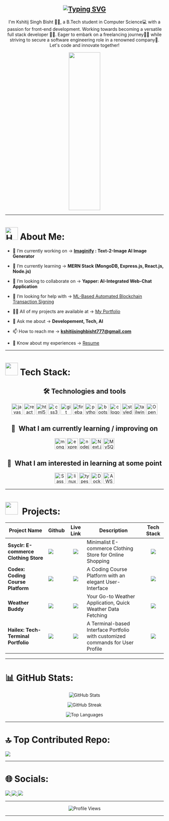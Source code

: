 <h2 align="center">    
  <a href="https://git.io/typing-svg">
    <img src="https://readme-typing-svg.demolab.com?font=Josefin+Sans&weight=700&size=40&duration=1500&pause=1500&color=F23CF9&background=FFFFFF00&center=true&vCenter=true&random=false&width=500&height=55&lines=Hello%2C+There!+%F0%9F%91%8B;I'm+Kshitij+Singh+Bisht%F0%9F%98%81;Nice+to+see+you...%F0%9F%99%8B%E2%80%8D%E2%99%82%EF%B8%8F" alt="Typing SVG" />
  </a>
</h2>


<p align="center">I'm Kshitij Singh Bisht 🙋‍♂️, a B.Tech student in Computer Science💻 with a passion for front-end development. Working towards becoming a versatile full stack developer 👩‍💻. Eager to embark on a freelancing journey🚶‍♀️ while striving to secure a software engineering role in a renowned company🏢. Let's code and innovate together!</p>

<div align="center">
  <img height="500" width="100vw" src="https://user-images.githubusercontent.com/74038190/225813708-98b745f2-7d22-48cf-9150-083f1b00d6c9.gif"/>
</div>

---

<h1><img src="https://user-images.githubusercontent.com/74038190/216120981-b9507c36-0e04-4469-8e27-c99271b45ba5.png" alt="Handshake" width="40" /> About Me:</h1>

- 🔭 I’m currently working on -> <strong><a href="https://github.com/Hailex798/Imaginify_Text2Img_AI_Image_Generator" target=”_blank”>Imaginify</a> : Text-2-Image AI Image Generator</strong>

- 🌱 I’m currently learning -> **MERN Stack (MongoDB, Express.js, React.js, Node.js)**

- 👯 I’m looking to collaborate on -> **Yapper: AI-Integrated Web-Chat Application**

- 🤝 I’m looking for help with -> [ML-Based Automated Blockchain Transaction Signing](https://github.com/Hailex798/ML-Based-Automated-Blockchain-Transaction-Signing)

- 👨‍💻 All of my projects are available at -> [My Portfolio](https://kshitijsinghbisht.netlify.app/)

- 💬 Ask me about -> **Developement, Tech, AI**

- 📫 How to reach me -> **kshitijsinghbisht777@gmail.com**

- 📄 Know about my experiences -> [Resume](https://drive.google.com/file/d/1NF6KZ-hUZypUR_-1kym4aEAbq75GpSlY/view)

---

<h1><img src="https://github.com/Anmol-Baranwal/Cool-GIFs-For-GitHub/assets/74038190/fa83eeb9-f4e2-4d85-93f0-688af11babf8" width="40">&nbsp;Tech Stack:</h1>

<a name="learning-now"></a>
<div align="center">
    <h2><b>🛠 Technologies and tools</b></h2>
    <a target="_blank" rel="noopener noreferrer nofollow" href="https://camo.githubusercontent.com/a9040c5514b96ac1a558cbef9cbc9b336c5856835fb666b5879565d4667e3b67/68747470733a2f2f696d672e736869656c64732e696f2f62616467652f4a6176615363726970742d4637444631453f6c6f676f3d6a617661736372697074266c6f676f436f6c6f723d626c61636b267374796c653d666f722d7468652d6261646765"><img src="https://camo.githubusercontent.com/a9040c5514b96ac1a558cbef9cbc9b336c5856835fb666b5879565d4667e3b67/68747470733a2f2f696d672e736869656c64732e696f2f62616467652f4a6176615363726970742d4637444631453f6c6f676f3d6a617661736372697074266c6f676f436f6c6f723d626c61636b267374796c653d666f722d7468652d6261646765" height="35" alt="javascript logo" data-canonical-src="https://img.shields.io/badge/JavaScript-F7DF1E?logo=javascript&amp;logoColor=black&amp;style=for-the-badge" style="max-width: 100%;"></a>
    <a target="_blank" rel="noopener noreferrer nofollow" href="https://camo.githubusercontent.com/fb72c94ad3721f83854ba8051190cd9733a49227258fca1b38bb6948bef628c8/68747470733a2f2f696d672e736869656c64732e696f2f62616467652f52656163742d3631444146423f6c6f676f3d7265616374266c6f676f436f6c6f723d626c61636b267374796c653d666f722d7468652d6261646765"><img src="https://camo.githubusercontent.com/fb72c94ad3721f83854ba8051190cd9733a49227258fca1b38bb6948bef628c8/68747470733a2f2f696d672e736869656c64732e696f2f62616467652f52656163742d3631444146423f6c6f676f3d7265616374266c6f676f436f6c6f723d626c61636b267374796c653d666f722d7468652d6261646765" height="35" alt="react logo" data-canonical-src="https://img.shields.io/badge/React-61DAFB?logo=react&amp;logoColor=black&amp;style=for-the-badge" style="max-width: 100%;"></a>
    <a target="_blank" rel="noopener noreferrer nofollow" href="https://camo.githubusercontent.com/1f30440507a25f33108fe2e9b020fefe83c1f09061ea4cbe5f9321a0ed0620d2/68747470733a2f2f696d672e736869656c64732e696f2f62616467652f48544d4c352d4533344632363f6c6f676f3d68746d6c35266c6f676f436f6c6f723d7768697465267374796c653d666f722d7468652d6261646765"><img src="https://camo.githubusercontent.com/1f30440507a25f33108fe2e9b020fefe83c1f09061ea4cbe5f9321a0ed0620d2/68747470733a2f2f696d672e736869656c64732e696f2f62616467652f48544d4c352d4533344632363f6c6f676f3d68746d6c35266c6f676f436f6c6f723d7768697465267374796c653d666f722d7468652d6261646765" height="35" alt="html5 logo" data-canonical-src="https://img.shields.io/badge/HTML5-E34F26?logo=html5&amp;logoColor=white&amp;style=for-the-badge" style="max-width: 100%;"></a>
    <a target="_blank" rel="noopener noreferrer nofollow" href="https://camo.githubusercontent.com/7b586a76449309b0a862b2361ca3cf5e904ec86c36d7bed36e289f11c1d9340d/68747470733a2f2f696d672e736869656c64732e696f2f62616467652f435353332d3135373242363f6c6f676f3d63737333266c6f676f436f6c6f723d7768697465267374796c653d666f722d7468652d6261646765"><img src="https://camo.githubusercontent.com/7b586a76449309b0a862b2361ca3cf5e904ec86c36d7bed36e289f11c1d9340d/68747470733a2f2f696d672e736869656c64732e696f2f62616467652f435353332d3135373242363f6c6f676f3d63737333266c6f676f436f6c6f723d7768697465267374796c653d666f722d7468652d6261646765" height="35" alt="css3 logo" data-canonical-src="https://img.shields.io/badge/CSS3-1572B6?logo=css3&amp;logoColor=white&amp;style=for-the-badge" style="max-width: 100%;"></a>
    <a target="_blank" rel="noopener noreferrer nofollow" href="https://camo.githubusercontent.com/b3a95c98bd07c4e34bd8be908b30b9e3909fd27363286ef2ea726467d4cd3aab/68747470733a2f2f696d672e736869656c64732e696f2f62616467652f4769742d4630353033323f6c6f676f3d676974266c6f676f436f6c6f723d7768697465267374796c653d666f722d7468652d6261646765"><img src="https://camo.githubusercontent.com/b3a95c98bd07c4e34bd8be908b30b9e3909fd27363286ef2ea726467d4cd3aab/68747470733a2f2f696d672e736869656c64732e696f2f62616467652f4769742d4630353033323f6c6f676f3d676974266c6f676f436f6c6f723d7768697465267374796c653d666f722d7468652d6261646765" height="35" alt="git logo" data-canonical-src="https://img.shields.io/badge/Git-F05032?logo=git&amp;logoColor=white&amp;style=for-the-badge" style="max-width: 100%;"></a>
  <a target="_blank" rel="noopener noreferrer nofollow" href="https://camo.githubusercontent.com/7110d1ed12b11364d336e7acafe3a59c8f760d752fff508a0727978ab162bd90/68747470733a2f2f696d672e736869656c64732e696f2f62616467652f46697265626173652d4646434132383f6c6f676f3d6669726562617365266c6f676f436f6c6f723d626c61636b267374796c653d666f722d7468652d6261646765"><img src="https://camo.githubusercontent.com/7110d1ed12b11364d336e7acafe3a59c8f760d752fff508a0727978ab162bd90/68747470733a2f2f696d672e736869656c64732e696f2f62616467652f46697265626173652d4646434132383f6c6f676f3d6669726562617365266c6f676f436f6c6f723d626c61636b267374796c653d666f722d7468652d6261646765" height="35" alt="firebase logo" data-canonical-src="https://img.shields.io/badge/Firebase-FFCA28?logo=firebase&amp;logoColor=black&amp;style=for-the-badge" style="max-width: 100%;"></a>
    <a target="_blank" rel="noopener noreferrer nofollow" href="https://camo.githubusercontent.com/3761945a3fe5266d5693dc2a693160937c652b1446985f798c6484763973fbc4/68747470733a2f2f696d672e736869656c64732e696f2f62616467652f507974686f6e2d3337373641423f6c6f676f3d707974686f6e266c6f676f436f6c6f723d7768697465267374796c653d666f722d7468652d6261646765"><img src="https://camo.githubusercontent.com/3761945a3fe5266d5693dc2a693160937c652b1446985f798c6484763973fbc4/68747470733a2f2f696d672e736869656c64732e696f2f62616467652f507974686f6e2d3337373641423f6c6f676f3d707974686f6e266c6f676f436f6c6f723d7768697465267374796c653d666f722d7468652d6261646765" height="35" alt="python logo" data-canonical-src="https://img.shields.io/badge/Python-3776AB?logo=python&amp;logoColor=white&amp;style=for-the-badge" style="max-width: 100%;"></a>
  <a target="_blank" rel="noopener noreferrer nofollow" href="https://camo.githubusercontent.com/2dc67704d92c93364558b4a3c730bb610f3ae0d74d69ac20752193ca5d9eef8f/68747470733a2f2f696d672e736869656c64732e696f2f62616467652f426f6f7473747261702d3739353242333f6c6f676f3d626f6f747374726170266c6f676f436f6c6f723d7768697465267374796c653d666f722d7468652d6261646765"><img src="https://camo.githubusercontent.com/2dc67704d92c93364558b4a3c730bb610f3ae0d74d69ac20752193ca5d9eef8f/68747470733a2f2f696d672e736869656c64732e696f2f62616467652f426f6f7473747261702d3739353242333f6c6f676f3d626f6f747374726170266c6f676f436f6c6f723d7768697465267374796c653d666f722d7468652d6261646765" height="35" alt="bootstrap logo" data-canonical-src="https://img.shields.io/badge/Bootstrap-7952B3?logo=bootstrap&amp;logoColor=white&amp;style=for-the-badge" style="max-width: 100%;"></a>
  <a target="_blank" rel="noopener noreferrer nofollow" href="https://camo.githubusercontent.com/1be325f180e5de0ccea98afe597b3e4b38f7cd5d3cea5ba4f8a4daea615a10ce/68747470733a2f2f696d672e736869656c64732e696f2f62616467652f432d4138423943433f6c6f676f3d63266c6f676f436f6c6f723d626c61636b267374796c653d666f722d7468652d6261646765"><img src="https://camo.githubusercontent.com/1be325f180e5de0ccea98afe597b3e4b38f7cd5d3cea5ba4f8a4daea615a10ce/68747470733a2f2f696d672e736869656c64732e696f2f62616467652f432d4138423943433f6c6f676f3d63266c6f676f436f6c6f723d626c61636b267374796c653d666f722d7468652d6261646765" height="35" alt="c logo" data-canonical-src="https://img.shields.io/badge/C-A8B9CC?logo=c&amp;logoColor=black&amp;style=for-the-badge" style="max-width: 100%;"></a>
  <img src="https://img.shields.io/badge/styled--components-DB7093?style=for-the-badge&logo=styled-components&logoColor=black" alt="styled-components logo" title="styled-components" height="35" />
  <a target="_blank" rel="noopener noreferrer nofollow" href="https://camo.githubusercontent.com/eb7040a1714fa9e6e02b864421e76fa4fb194e610ed00ddc8bc570fa2c0ab7c9/68747470733a2f2f696d672e736869656c64732e696f2f62616467652f5461696c77696e64204353532d3036423644343f6c6f676f3d7461696c77696e64637373266c6f676f436f6c6f723d626c61636b267374796c653d666f722d7468652d6261646765"><img src="https://camo.githubusercontent.com/eb7040a1714fa9e6e02b864421e76fa4fb194e610ed00ddc8bc570fa2c0ab7c9/68747470733a2f2f696d672e736869656c64732e696f2f62616467652f5461696c77696e64204353532d3036423644343f6c6f676f3d7461696c77696e64637373266c6f676f436f6c6f723d626c61636b267374796c653d666f722d7468652d6261646765" height="35" alt="tailwindcss logo" data-canonical-src="https://img.shields.io/badge/Tailwind CSS-06B6D4?logo=tailwindcss&amp;logoColor=black&amp;style=for-the-badge" style="max-width: 100%;"></a>
    <img src="https://img.shields.io/badge/OpenCV-27338e?style=for-the-badge&logo=OpenCV&logoColor=white" alt="OpenCV" title="OpenCV" height="35" style="max-width: 100%;" />
</div>
<div align="center">
    <h2><b>📖  What I am currently learning / improving on</b></h2>
  <a target="_blank" rel="noopener noreferrer nofollow" href="https://camo.githubusercontent.com/cc056c9f5e1e6e08607cf5c7426de45b4fa57bec1e5511f35497aabb712877d2/68747470733a2f2f696d672e736869656c64732e696f2f62616467652f4d6f6e676f44422d3437413234383f6c6f676f3d6d6f6e676f6462266c6f676f436f6c6f723d7768697465267374796c653d666f722d7468652d6261646765"><img src="https://camo.githubusercontent.com/cc056c9f5e1e6e08607cf5c7426de45b4fa57bec1e5511f35497aabb712877d2/68747470733a2f2f696d672e736869656c64732e696f2f62616467652f4d6f6e676f44422d3437413234383f6c6f676f3d6d6f6e676f6462266c6f676f436f6c6f723d7768697465267374796c653d666f722d7468652d6261646765" height="35" alt="mongodb logo" data-canonical-src="https://img.shields.io/badge/MongoDB-47A248?logo=mongodb&amp;logoColor=white&amp;style=for-the-badge" style="max-width: 100%;"></a>
  <a target="_blank" rel="noopener noreferrer nofollow" href="https://camo.githubusercontent.com/66a48fdc4275274b68a70c814465d2289ec78bff1b3d7faf8f1c7b68735a1352/68747470733a2f2f696d672e736869656c64732e696f2f62616467652f457870726573732d3030303030303f6c6f676f3d65787072657373266c6f676f436f6c6f723d7768697465267374796c653d666f722d7468652d6261646765"><img src="https://camo.githubusercontent.com/66a48fdc4275274b68a70c814465d2289ec78bff1b3d7faf8f1c7b68735a1352/68747470733a2f2f696d672e736869656c64732e696f2f62616467652f457870726573732d3030303030303f6c6f676f3d65787072657373266c6f676f436f6c6f723d7768697465267374796c653d666f722d7468652d6261646765" height="35" alt="express logo" data-canonical-src="https://img.shields.io/badge/Express-000000?logo=express&amp;logoColor=white&amp;style=for-the-badge" style="max-width: 100%;"></a>
  <a target="_blank" rel="noopener noreferrer nofollow" href="https://camo.githubusercontent.com/39b5ac353191426874c89fc99dc5e59b48da3a09083bebb60edb2178b89bc1c4/68747470733a2f2f696d672e736869656c64732e696f2f62616467652f4e6f64652e6a732d3333393933333f6c6f676f3d6e6f6465646f746a73266c6f676f436f6c6f723d7768697465267374796c653d666f722d7468652d6261646765"><img src="https://camo.githubusercontent.com/39b5ac353191426874c89fc99dc5e59b48da3a09083bebb60edb2178b89bc1c4/68747470733a2f2f696d672e736869656c64732e696f2f62616467652f4e6f64652e6a732d3333393933333f6c6f676f3d6e6f6465646f746a73266c6f676f436f6c6f723d7768697465267374796c653d666f722d7468652d6261646765" height="35" alt="nodejs logo" data-canonical-src="https://img.shields.io/badge/Node.js-339933?logo=nodedotjs&amp;logoColor=white&amp;style=for-the-badge" style="max-width: 100%;"></a>
  <img src="https://img.shields.io/badge/next%20js-000000?style=for-the-badge&logo=nextdotjs&logoColor=white" alt="Next.js logo" title="Next.js" height="35" />
  <img src="https://img.shields.io/badge/MySQL-005C84?style=for-the-badge&logo=mysql&logoColor=white" alt="MySQL" title="MySQL" height="35" />
</div>
<div align="center">
    <h2><b>👾  What I am interested in learning at some point</b></h2>
    <img src="https://img.shields.io/badge/Sass-CC6699?style=for-the-badge&logo=sass&logoColor=black" alt="Sass logo" title="Sass" height="35" />
    <a target="_blank" rel="noopener noreferrer nofollow" href="https://camo.githubusercontent.com/2ad0ccada8aa2428000b44acd9544d36d990fc57ecd66b2081152a23cdad40bc/68747470733a2f2f696d672e736869656c64732e696f2f62616467652f4c696e75782d4643433632343f6c6f676f3d6c696e7578266c6f676f436f6c6f723d626c61636b267374796c653d666f722d7468652d6261646765"><img src="https://camo.githubusercontent.com/2ad0ccada8aa2428000b44acd9544d36d990fc57ecd66b2081152a23cdad40bc/68747470733a2f2f696d672e736869656c64732e696f2f62616467652f4c696e75782d4643433632343f6c6f676f3d6c696e7578266c6f676f436f6c6f723d626c61636b267374796c653d666f722d7468652d6261646765" height="35" alt="linux logo" data-canonical-src="https://img.shields.io/badge/Linux-FCC624?logo=linux&amp;logoColor=black&amp;style=for-the-badge" style="max-width: 100%;"></a>
    <img src="https://img.shields.io/badge/TypeScript-007ACC?style=for-the-badge&logo=typescript&logoColor=white" alt="typescript" title="typescript" height="35" />
    <img src="https://img.shields.io/badge/Docker-2CA5E0?style=for-the-badge&logo=docker&logoColor=black" alt="Docker" title="docker" height="35" />
    <img src="https://img.shields.io/badge/Amazon_AWS-FF9900?style=for-the-badge&logo=amazonaws&logoColor=white" alt="AWS" title="AWS" height="35" />
</div>

<a name="learning-next"></a>

---

<h1><img src="https://user-images.githubusercontent.com/74038190/235223599-0eadbd7c-c916-4f24-af9d-9242730e6172.gif" width="40">&nbsp; Projects: </h1>

<markdown-accessiblity-table data-catalyst=""><table>
<thead>
<tr>
<th>Project Name</th>
<th>Github</th>
<th>Live Link</th>
<th>Description</th>
<th>Tech Stack</th>
</tr>
</thead>
<tbody>
<tr>
<td><strong>Ssyclr: E-commerce Clothing Store</strong></td>
<td><a href="https://github.com/Hailex798/SSYCLR_Ecommerce-Clothing-Store" rel="nofollow"><img src="https://skillicons.dev/icons?i=github" /></a></td>
<td align="center"><a href="https://ssyclr.netlify.app/" rel="nofollow"><img src="https://skillicons.dev/icons?i=htmx" /></a></td>
<td>Minimalist E-commerce Clothing Store for Online Shopping</td>
<td align="center"><img src="https://skillicons.dev/icons?i=html,css,js,react,firebase,styledcomponents" /></td>
</tr>
<tr>
<td><strong>Codex: Coding Course Platform</strong></td>
<td><a href="https://github.com/Hailex798/CODEX_A-Coding-Course-Platform" rel="nofollow"><img src="https://skillicons.dev/icons?i=github" /></a></td>
<td align="center"><a href="https://cod-ex.netlify.app/" rel="nofollow"><img src="https://skillicons.dev/icons?i=htmx" /></a></td>
<td>A Coding Course Platform with an elegant User-Interface</td>
<td align="center"><img src="https://skillicons.dev/icons?i=html,css,js,react,tailwind" /></td>
</tr>
<tr>
<td><strong>Weather Buddy</strong></td>
<td><a href="https://github.com/Hailex798/WEATHERBUDDY" rel="nofollow"><img src="https://skillicons.dev/icons?i=github" /></a></td>
<td align="center"><a href="https://weatherbuddy-one.vercel.app/" rel="nofollow"><img src="https://skillicons.dev/icons?i=htmx" /></a></td>
<td>Your Go-to Weather Application, Quick Weather Data Fetching</td>
<td align="center"><img src="https://skillicons.dev/icons?i=react,express,nodejs" /></td>
</tr>
<tr>
<td><strong>Hailex: Tech-Terminal Portfolio</strong></td>
<td><a href="https://github.com/Hailex798/Tech-Term-Portfolio" rel="nofollow"><img src="https://skillicons.dev/icons?i=github" /></a></td>
<td align="center"><a href="https://techterm-six.vercel.app/" rel="nofollow"><img src="https://skillicons.dev/icons?i=htmx" /></a></td>
<td>A Terminal-based Interface Portfolio with customized commands for User Profile</td>
<td align="center"><img src="https://skillicons.dev/icons?i=typescript,docker,nextjs" /></td>
</tr>
</tbody>
</table>

---

# 📊 GitHub Stats:

<p align="center">
  <img src="https://github-readme-stats.vercel.app/api?username=hailex798&show_icons=true&theme=radical" alt="GitHub Stats"/>
</p>

<p align="center">
  <img src="https://github-readme-streak-stats.herokuapp.com/?user=hailex798&theme=radical" alt="GitHub Streak"/>
</p>

<p align="center">
  <img src="https://github-readme-stats.vercel.app/api/top-langs/?username=hailex798&layout=compact&theme=radical" alt="Top Languages"/>
</p>

<!-- # 🏆 GitHub Trophies
![](https://github-profile-trophy.vercel.app/?username=hailex798&theme=radical&no-frame=false&no-bg=true&margin-w=4) -->

---

# 🔝 Top Contributed Repo:
![](https://github-contributor-stats.vercel.app/api?username=hailex798&limit=7&theme=dracula&combine_all_yearly_contributions=true)

---

# 🌐 Socials:

<a href="https://linkedin.com/in/kshitijsinghbisht/">
  <img src="https://skillicons.dev/icons?i=linkedin" />
</a>
<a href="https://x.com/stoickshitij">
  <img src="https://skillicons.dev/icons?i=twitter" />
</a>
<a href="https://leetcode.com/hailex">
  <img src="https://img.shields.io/badge/-LeetCode-FFA116?style=for-the-badge&logo=LeetCode&logoColor=black" />
</a>

---
<p align="center">
  <img src="https://visitcount.itsvg.in/api?id=hailex798&icon=5&color=11" alt="Profile Views" />
</p>

---
